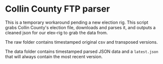 Collin County FTP parser
========================

This is a temporary workaround pending a new election rig. This script grabs Collin County's election file, downloads and parses it, and outputs a cleaned json for our elex-rig to grab the data from.

The raw folder contains timestamped original csv and transposed versions. 

The data folder contains timestamped parsed JSON data and a `latest.json` that will always contain the most recent version.